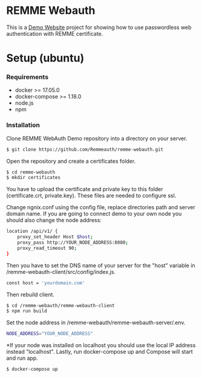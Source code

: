 # REMME Webauth

This is a [Demo Website](https://webauth-testnet.remme.io/) project for showing how to use passwordless web authentication with REMME certificate.

# Setup (ubuntu)
### Requirements
- docker >= 17.05.0
- docker-compose >= 1.18.0
- node.js
- npm

### Installation
Clone REMME WebAuth Demo repository into a directory on your server.

```sh
$ git clone https://github.com/Remmeauth/remme-webauth.git
```

Open the repository and create a certificates folder.
```sh
$ cd remme-webauth
$ mkdir certificates
```
You have to upload the certificate and private key to this folder (certificate.crt, private.key). These files are needed to configure ssl.

Change ngnix.conf using the config file, replace directories path and server domain name. If you are going to connect demo to your own node you should also change the node address:
```sh
location /api/v1/ {
    proxy_set_header Host $host;
    proxy_pass http://YOUR_NODE_ADDRESS:8080;
    proxy_read_timeout 90;
}
```
Then you have to set the DNS name of your server for the "host" variable in /remme-webauth-client/src/config/index.js.

```sh
const host = 'yourdomain.com'
```
Then rebuild client.

```sh
$ cd /remme-webauth/remme-webauth-client
$ npm run build
```
Set the node address in /remme-webauth/remme-webauth-server/.env.
```sh
NODE_ADDRESS="YOUR_NODE_ADDRESS"
```
*If your node was installed on localhost you should use the local IP address instead "localhost".
Lastly, run docker-compose up and Compose will start and run app.
```sh
$ docker-compose up
```
